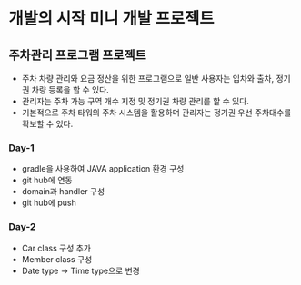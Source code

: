 # 개발의 시작 미니 개발 프로젝트

## 주차관리 프로그램 프로젝트

- 주차 차량 관리와 요금 정산을 위한 프로그램으로 일반 사용자는 입차와 출차, 정기권 차량 등록을 할 수 있다.
- 관리자는 주차 가능 구역 개수 지정 및 정기권 차량 관리를 할 수 있다.
- 기본적으로 주차 타워의 주차 시스템을 활용하며 관리자는 정기권 우선 주차대수를 확보할 수 있다.

### Day-1

- gradle을 사용하여 JAVA application 환경 구성
- git hub에 연동
- domain과 handler 구성
- git hub에 push

### Day-2

- Car class 구성 추가
- Member class 구성
- Date type -> Time type으로 변경

